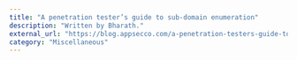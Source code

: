 ```yaml
---
title: "A penetration tester’s guide to sub-domain enumeration"
description: "Written by Bharath."
external_url: "https://blog.appsecco.com/a-penetration-testers-guide-to-sub-domain-enumeration-7d842d5570f6"
category: "Miscellaneous"
---
```

